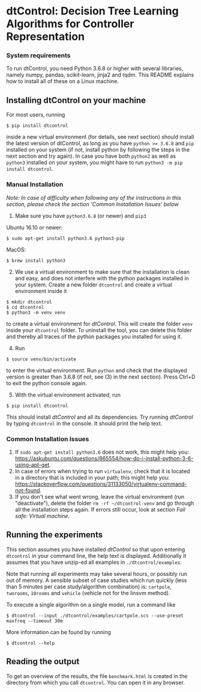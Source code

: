# dtControl: Decision Tree Learning Algorithms for Controller Representation

### System requirements 

To run dtControl, you need Python 3.6.8 or higher with several libraries, namely numpy, pandas, scikit-learn, jinja2 and tqdm. This README explains how to install all of these on a Linux machine.


## Installing dtControl on your machine

For most users, running

```
$ pip install dtcontrol
```

inside a new virtual environment (for details, see next section) should install the latest version of dtControl, as long as you have `python >= 3.6.8` and `pip` installed on your system (if not, install python by following the steps in the next section and try again). In case you have both `python2` as well as `python3` installed on your system, you might have to run `python3 -m pip install dtcontrol`.

### Manual Installation

*Note: In case of difficulty when following any of the instructions in this section, please check the section 'Common Installation Issues' below*

1. Make sure you have `python3.6.8` (or newer) and `pip3`

Ubuntu 16.10 or newer:
```
$ sudo apt-get install python3.6 python3-pip
```

MacOS:
```
$ brew install python3
```

2. We use a virtual environment to make sure that the installation is clean and easy, and does not interfere with the python packages installed in your system. Create a new folder `dtcontrol` and create a virtual environment inside it

```
$ mkdir dtcontrol
$ cd dtcontrol
$ python3 -m venv venv
```

to create a virtual environment for _dtControl_. This will create the folder `venv` inside your `dtcontrol` folder. To uninstall the tool, you can delete this folder and thereby all traces of the python packages you installed for using it.

4. Run 

```
$ source venv/bin/activate
```

to enter the virtual environment. Run `python` and check that the displayed version is greater than 3.6.8 (if not, see (3) in the next section). Press Ctrl+D to exit the python console again.

5. With the virtual environment activated, run 

```
$ pip install dtcontrol
```

This should install _dtControl_ and all its dependencies. Try running _dtControl_ by typing `dtcontrol` in the console. It should print the help text.


### Common Installation Issues

1. If `sudo apt-get install python3.6` does not work, this might help you: https://askubuntu.com/questions/865554/how-do-i-install-python-3-6-using-apt-get.
2. In case of errors when trying to run `virtualenv`, check that it is located in a directory that is included in your path; this might help you: https://stackoverflow.com/questions/31133050/virtualenv-command-not-found.
3. If you don't see what went wrong, leave the virtual environment (run "deactivate"), delete the folder `rm -rf ~/dtcontrol-venv` and go through all the installation steps again. If errors still occur, look at section *Fail safe: Virtual machine*.


## Running the experiments

This section assumes you have installed _dtControl_ so that upon entering `dtcontrol` in your command line, the help text is displayed. Additionally it assumes that you have unzip-ed all examples in `./dtcontrol/examples`.

Note that running all experiments may take several hours, or possibly run out of memory. A sensible subset of case studies which run quickly (less than 5 minutes per case study/algorithm combination) is: `cartpole`, `tworooms`, `10rooms` and `vehicle` (vehicle not for the linsvm method).

To execute a single algorithm on a single model, run a command like
```
$ dtcontrol --input ./dtcontrol/examples/cartpole.scs --use-preset maxfreq --timeout 30m
```

More information can be found by running

```
$ dtcontrol --help
```


## Reading the output

To get an overview of the results, the file `benchmark.html` is created in the directory from which you call `dtcontrol`.  You can open it in any browser.


